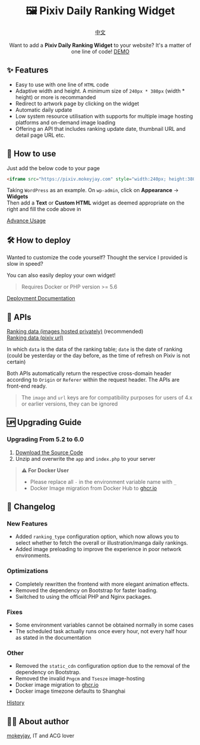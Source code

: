 <h1 align="center">🖼️ Pixiv Daily Ranking Widget</h1>
<p align="center">
    <a href="https://github.com/mokeyjay/Pixiv-daily-ranking-widget/blob/master/README.md">中文</a>
    <br><br>
    Want to add a <span style="font-weight: bold">Pixiv Daily Ranking Widget</span> to your website? It's a matter of one line of code!
    <a href="https://pixiv.mokeyjay.com/demo.html" target="_blank">DEMO</a>
</p>

## ✨ Features
- Easy to use with one line of `HTML` code
- Adaptive width and height. A minimum size of `240px * 380px` (width \* height) or more is recommanded
- Redirect to artwork page by clicking on the widget
- Automatic daily update
- Low system resource utilisation with supports for multiple image hosting platforms and on-demand image loading
- Offering an API that includes ranking update date, thumbnail URL and detail page URL etc.

## 🤔 How to use
Just add the below code to your page
```html
<iframe src="https://pixiv.mokeyjay.com" style="width:240px; height:380px; border: 0"></iframe>
```

Taking `WordPress` as an example. On `wp-admin`, click on **Appearance** -> **Widgets**  
Then add a **Text** or **Custom HTML** widget as deemed appropriate on the right and fill the code above in

[Advance Usage](https://github.com/mokeyjay/Pixiv-daily-ranking-widget/blob/master/doc/advance-usage.en.md)

## 🛠️ How to deploy
Wanted to customize the code yourself? Thought the service I provided is slow in speed?  

You can also easily deploy your own widget!
> Requires Docker or PHP version >= 5.6

[Deployment Documentation](https://github.com/mokeyjay/Pixiv-daily-ranking-widget/blob/master/doc/deploy.en.md)

## 🔌 APIs
[Ranking data (images hosted privately)](https://pixiv.mokeyjay.com/?r=api/pixiv-json) (recommended)  
[Ranking data (pixiv url)](https://pixiv.mokeyjay.com/?r=api/source-json)

In which `data` is the data of the ranking table; `date` is the date of ranking (could be yesterday or the day before, as the time of refresh on Pixiv is not certain)  

Both APIs automatically return the respective cross-domain header according to `Origin` or `Referer` within the request header. The APIs are front-end ready.

> The `image` and `url` keys are for compatibility purposes for users of 4.x or earlier versions, they can be ignored

## 🆙 Upgrading Guide
### Upgrading From 5.2 to 6.0
1. [Download the Source Code](https://github.com/mokeyjay/pixiv-daily-ranking-widget/releases/latest)
2. Unzip and overwrite the `app` and `index.php` to your server
> **⚠️ For Docker User**
> - Please replace all `-` in the environment variable name with `_`
> - Docker Image migration from Docker Hub to [ghcr.io](https://github.com/mokeyjay/Pixiv-daily-ranking-widget/pkgs/container/pixiv-daily-ranking-widget)

## 🌟 Changelog
### New Features
- Added `ranking_type` configuration option, which now allows you to select whether to fetch the overall or illustration/manga daily rankings.  
- Added image preloading to improve the experience in poor network environments.
### Optimizations
- Completely rewritten the frontend with more elegant animation effects.  
- Removed the dependency on Bootstrap for faster loading.  
- Switched to using the official PHP and Nginx packages.
### Fixes
- Some environment variables cannot be obtained normally in some cases
- The scheduled task actually runs once every hour, not every half hour as stated in the documentation
### Other
- Removed the `static_cdn` configuration option due to the removal of the dependency on Bootstrap.
- Removed the invalid `Pngcm` and `Tsesze` image-hosting
- Docker image migration to [ghcr.io](https://github.com/mokeyjay/Pixiv-daily-ranking-widget/pkgs/container/pixiv-daily-ranking-widget)
- Docker image timezone defaults to Shanghai

[History](https://github.com/mokeyjay/Pixiv-daily-ranking-widget/blob/master/doc/log.en.md)

## 👨‍💻 About author
[mokeyjay](https://www.mokeyjay.com), IT and ACG lover
